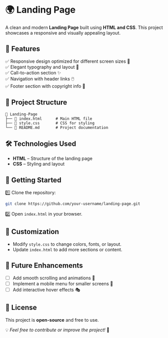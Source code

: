 # 🌍 Landing Page

A clean and modern **Landing Page** built using **HTML and CSS**. This project showcases a responsive and visually appealing layout.

## 🌟 Features

✅ Responsive design optimized for different screen sizes 📱  
✅ Elegant typography and layout 🎨  
✅ Call-to-action section ✨  
✅ Navigation with header links 🖱️  
✅ Footer section with copyright info 📝  

## 📂 Project Structure

```
📂 Landing-Page
├── 📄 index.html      # Main HTML file
├── 🎨 style.css       # CSS for styling
└── 📝 README.md       # Project documentation
```

## 🛠️ Technologies Used

- **HTML** – Structure of the landing page  
- **CSS** – Styling and layout  

## 🚀 Getting Started

1️⃣ Clone the repository:  
   ```bash
   git clone https://github.com/your-username/landing-page.git
   ```
2️⃣ Open `index.html` in your browser.  

## 🎨 Customization

- Modify `style.css` to change colors, fonts, or layout.  
- Update `index.html` to add more sections or content.  

## 📌 Future Enhancements

- [ ] Add smooth scrolling and animations 🌊  
- [ ] Implement a mobile menu for smaller screens 📱  
- [ ] Add interactive hover effects 🎭  

## 📝 License

This project is **open-source** and free to use.  

💡 *Feel free to contribute or improve the project!* 🚀
